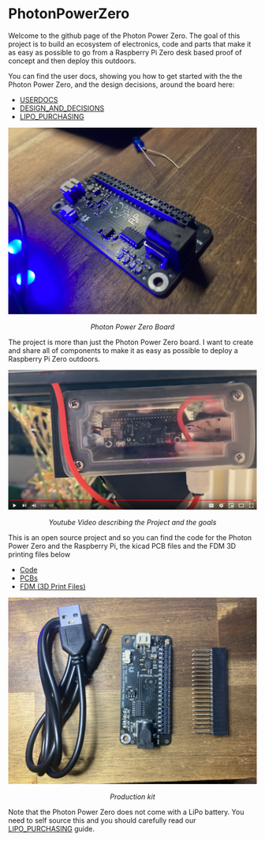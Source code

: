 # PhotonPowerZero

Welcome to the github page of the Photon Power Zero. The goal of this project is to build an ecosystem of electronics, code and parts that make it as easy as possible to go from a Raspberry Pi Zero desk based proof of concept and then deploy this outdoors. 

You can find the user docs, showing you how to get started with the the Photon Power Zero, and the design decisions, around the board here:
* [USERDOCS](USERDOCS.md)
* [DESIGN_AND_DECISIONS](DESIGN_AND_DECISIONS.md)
* [LIPO_PURCHASING](LIPO_PURCHASING.md)

![Alt text](img/PhotonPowerZero.jpg?raw=true "Title") <p style="text-align:center; font-style:italic;">Photon Power Zero Board</p>

The project is more than just the Photon Power Zero board. I want to create and share all of components to make it as easy as possible to deploy a Raspberry Pi Zero outdoors.

[![Video Thumbnail](img/Outdoor_Node.png)]( https://www.youtube.com/watch?v=qGwqMnN81YI") <p style="text-align:center; font-style:italic;">Youtube Video describing the Project and the goals</p> 

This is an open source project and so you can find the code for the Photon Power Zero and the Raspberry Pi, the kicad PCB files and the FDM 3D printing files below
* [Code](Code)
* [PCBs](PCBs)
* [FDM (3D Print Files)](FDM.md)

![Production Kit](img/kit.jpg?raw=true "Title")
<p style="text-align:center; font-style:italic;">Production kit</p>

Note that the Photon Power Zero does not come with a LiPo battery. You need to self source this and you should carefully read our [LIPO_PURCHASING](LIPO_PURCHASING.md) guide.
